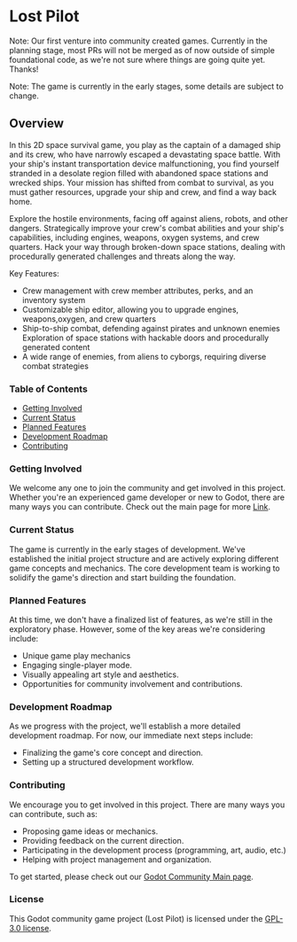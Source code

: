 # Lost Pilot

Note: Our first venture into community created games. Currently in the planning stage, most PRs will not be merged as of now outside of simple foundational code, as we're not sure where things are going quite yet. Thanks!

Note: The game is currently in the early stages, some details are subject to change.

## Overview

In this 2D space survival game, you play as the captain of a damaged ship and its crew, who have narrowly escaped a devastating space battle. With your ship's instant transportation device malfunctioning, you find yourself stranded in a desolate region filled with abandoned space stations and wrecked ships. Your mission has shifted from combat to survival, as you must gather resources, upgrade your ship and crew, and find a way back home.

Explore the hostile environments, facing off against aliens, robots, and other dangers. Strategically improve your crew's combat abilities and your ship's capabilities, including engines, weapons, oxygen systems, and crew quarters. Hack your way through broken-down space stations, dealing with procedurally generated challenges and threats along the way.

Key Features:

- Crew management with crew member attributes, perks, and an inventory system
- Customizable ship editor, allowing you to upgrade engines, weapons,oxygen, and crew quarters
- Ship-to-ship combat, defending against pirates and unknown enemies
Exploration of space stations with hackable doors and procedurally generated content
- A wide range of enemies, from aliens to cyborgs, requiring diverse combat strategies

### Table of Contents

- [Getting Involved](#getting-involved)
- [Current Status](#current-status)
- [Planned Features](#planned-features)
- [Development Roadmap](#development-roadmap)
- [Contributing](#contributing)

### Getting Involved

We welcome any one to join the community and get involved in this project. Whether you're an experienced game developer or new to Godot, there are many ways you can contribute. Check out the main page for more [Link](https://github.com/GodotCommunityGamesOrg).

### Current Status

The game is currently in the early stages of development. We've established the initial project structure and are actively exploring different game concepts and mechanics. The core development team is working to solidify the game's direction and start building the foundation.

### Planned Features

At this time, we don't have a finalized list of features, as we're still in the exploratory phase. However, some of the key areas we're considering include:

- Unique game play mechanics
- Engaging single-player mode.
- Visually appealing art style and aesthetics.
- Opportunities for community involvement and contributions.

### Development Roadmap

As we progress with the project, we'll establish a more detailed development roadmap. For now, our immediate next steps include:

- Finalizing the game's core concept and direction.
- Setting up a structured development workflow.

### Contributing

We encourage you to get involved in this project. There are many ways you can contribute, such as:

- Proposing game ideas or mechanics.
- Providing feedback on the current direction.
- Participating in the development process (programming, art, audio, etc.)
- Helping with project management and organization.

To get started, please check out our [Godot Community Main page](https://github.com/GodotCommunityGamesOrg).

### License

This Godot community game project (Lost Pilot) is licensed under the [GPL-3.0 license](https://github.com/GodotCommunityGamesOrg/Lost-Pilot/blob/main/LICENSE).

